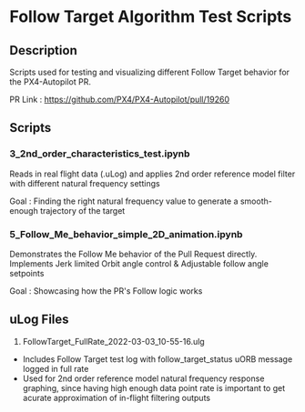 # Follow Target Algorithm Test Scripts

## Description
Scripts used for testing and visualizing different Follow Target behavior for the PX4-Autopilot PR.

PR Link : https://github.com/PX4/PX4-Autopilot/pull/19260

## Scripts

### 3_2nd_order_characteristics_test.ipynb
Reads in real flight data (.uLog) and applies 2nd order reference model filter with different natural frequency settings

Goal : Finding the right natural frequency value to generate a smooth-enough trajectory of the target

### 5_Follow_Me_behavior_simple_2D_animation.ipynb
Demonstrates the Follow Me behavior of the Pull Request directly.
Implements Jerk limited Orbit angle control & Adjustable follow angle setpoints

Goal : Showcasing how the PR's Follow logic works

## uLog Files
1. FollowTarget_FullRate_2022-03-03_10-55-16.ulg
  * Includes Follow Target test log with follow_target_status uORB message logged in full rate
  * Used for 2nd order reference model natural frequency response graphing, since having high enough data point rate is important to get acurate approximation of in-flight filtering outputs
